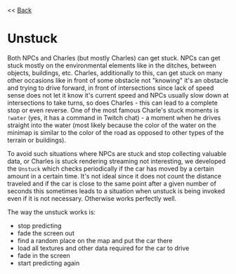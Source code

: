 << [Back](../../../)

# Unstuck

Both NPCs and Charles (but mostly Charles) can get stuck. NPCs can get stuck mostly on the environmental elements like in the ditches, between objects, buildings, etc. Charles, additionally to this, can get stuck on many other occasions like in front of some obstacle not "knowing" it's an obstacle and trying to drive forward, in front of intersections since lack of speed sense does not let it know it's current speed and NPCs usually slow down at intersections to take turns, so does Charles - this can lead to a complete stop or even reverse. One of the most famous Charle's stuck moments is `!water` (yes, it has a command in Twitch chat) - a moment when he drives straight into the water (most likely because the color of the water on the minimap is similar to the color of the road as opposed to other types of the terrain or buildings).

To avoid such situations where NPCs are stuck and stop collecting valuable data, or Charles is stuck rendering streaming not interesting, we developed the `Unstuck` which checks periodically if the car has moved by a certain amount in a certain time. It's not ideal since it does not count the distance traveled and if the car is close to the same point after a given number of seconds this sometimes leads to a situation when unstuck is being invoked even if it is not necessary. Otherwise works perfectly well.

The way the unstuck works is:
- stop predicting
- fade the screen out
- find a random place on the map and put the car there
- load all textures and other data required for the car to drive
- fade in the screen
- start predicting again
